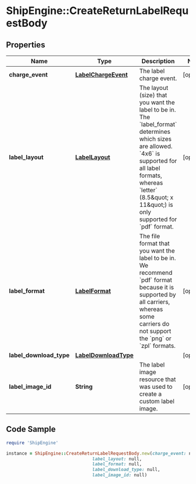 # ShipEngine::CreateReturnLabelRequestBody

## Properties

Name | Type | Description | Notes
------------ | ------------- | ------------- | -------------
**charge_event** | [**LabelChargeEvent**](LabelChargeEvent.md) | The label charge event.  | [optional] 
**label_layout** | [**LabelLayout**](LabelLayout.md) | The layout (size) that you want the label to be in.  The &#x60;label_format&#x60; determines which sizes are allowed.  &#x60;4x6&#x60; is supported for all label formats, whereas &#x60;letter&#x60; (8.5\&quot; x 11\&quot;) is only supported for &#x60;pdf&#x60; format.  | [optional] 
**label_format** | [**LabelFormat**](LabelFormat.md) | The file format that you want the label to be in.  We recommend &#x60;pdf&#x60; format because it is supported by all carriers, whereas some carriers do not support the &#x60;png&#x60; or &#x60;zpl&#x60; formats.  | [optional] 
**label_download_type** | [**LabelDownloadType**](LabelDownloadType.md) |  | [optional] 
**label_image_id** | **String** | The label image resource that was used to create a custom label image. | [optional] 

## Code Sample

```ruby
require 'ShipEngine'

instance = ShipEngine::CreateReturnLabelRequestBody.new(charge_event: null,
                                 label_layout: null,
                                 label_format: null,
                                 label_download_type: null,
                                 label_image_id: null)
```


